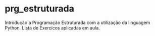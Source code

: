 # prg_estruturada
Introdução a Programação Estruturada com a utilização da linguagem Python.
Lista de Exercícos aplicadas em aula.
